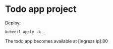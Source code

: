 # Todo app project

Deploy:
```
kubectl apply -k .
```

The todo app becomes available at [ingress ip]:80

